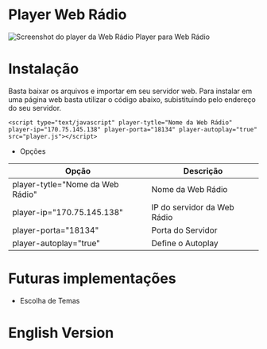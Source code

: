 # Player Web Rádio
![Screenshot do player da Web Rádio](https://github.com/lucianobragaweb/Player-Web-Radio/blob/master/screenshot.png?raw=true)
Player para Web Rádio

# Instalação
Basta baixar os arquivos e importar em seu servidor web.
Para instalar em uma página web basta utilizar o código abaixo, subistituindo pelo endereço do seu servidor.

`<script type="text/javascript" player-tytle="Nome da Web Rádio" player-ip="170.75.145.138" player-porta="18134" player-autoplay="true" src="player.js"></script>`

* Opções

Opção | Descrição
------------ | -------------
player-tytle="Nome da Web Rádio" | Nome da Web Rádio
player-ip="170.75.145.138" | IP do servidor da Web Rádio
player-porta="18134" | Porta do Servidor
player-autoplay="true" | Define o Autoplay

# Futuras implementações
* Escolha de Temas

# English Version
